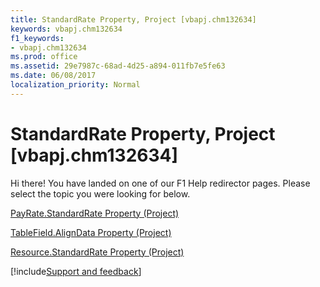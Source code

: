 ```yaml
---
title: StandardRate Property, Project [vbapj.chm132634]
keywords: vbapj.chm132634
f1_keywords:
- vbapj.chm132634
ms.prod: office
ms.assetid: 29e7987c-68ad-4d25-a894-011fb7e5fe63
ms.date: 06/08/2017
localization_priority: Normal
---
```



# StandardRate Property, Project [vbapj.chm132634]

Hi there! You have landed on one of our F1 Help redirector pages. Please select the topic you were looking for below.

[PayRate.StandardRate Property (Project)](https://msdn.microsoft.com/library/ad4d498b-2a64-d821-cf93-4d5fefda6da8%28Office.15%29.aspx)

[TableField.AlignData Property (Project)](https://msdn.microsoft.com/library/9cd7bef5-a0aa-7150-e6bf-7e5f23632402%28Office.15%29.aspx)

[Resource.StandardRate Property (Project)](https://msdn.microsoft.com/library/40226b42-ef21-4623-668d-d84818fc6639%28Office.15%29.aspx)

[!include[Support and feedback](~/includes/feedback-boilerplate.md)]